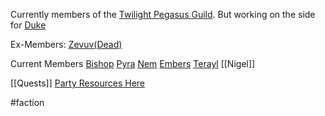 Currently members of the [Twilight Pegasus Guild](Twilight%20Pegasus%20Guild.md).
But working on the side for [Duke](Duke's%20Organisation.md)

Ex-Members:
[Zevuv(Dead)](Zevuv(Dead).md)

Current Members
[Bishop](Bishop.md)
[Pyra](Pyra.md)
[Nem](Nem.md)
[Embers](Embers.md)
[Terayl](Terayl)
[[Nigel]]

[[Quests]]
[Party Resources Here](Party-Resources.md)


#faction